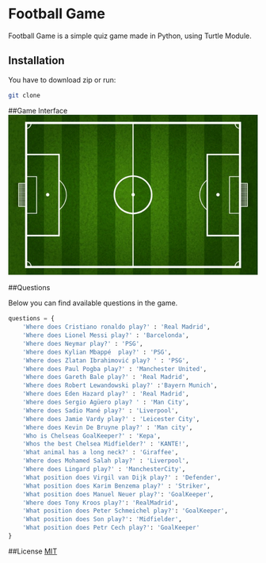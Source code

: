 # Football Game

Football Game is a simple quiz game made in Python, using Turtle Module.
## Installation
You have to download zip or run:
```bash
git clone
```
##Game Interface
![Image of Football pitch](pitch.gif)

##Questions

Below you can find available questions in the game.

```python
questions = {
    'Where does Cristiano ronaldo play?' : 'Real Madrid',
    'Where does Lionel Messi play?' : 'Barcelonda',
    'Where does Neymar play?' : 'PSG',
    'Where does Kylian Mbappé  play?' : 'PSG',
    'Where does Zlatan Ibrahimović play? ' : 'PSG',
    'Where does Paul Pogba play?' : 'Manchester United',
    'Where does Gareth Bale play?' : 'Real Madrid',
    'Where does Robert Lewandowski play?' :'Bayern Munich',
    'Where does Eden Hazard play?' : 'Real Madrid',
    'Where does Sergio Agüero play? ' : 'Man City',
    'Where does Sadio Mané play?' : 'Liverpool',
    'Where does Jamie Vardy play?' : 'Leicester City',
    'Where does Kevin De Bruyne play?' : 'Man city',
    'Who is Chelseas GoalKeeper?' : 'Kepa',
    'Whos the best Chelsea Midfielder?' : 'KANTE!',
    'What animal has a long neck?' : 'Giraffee',
    'Where does Mohamed Salah play?' : 'Liverpool',
    'Where does Lingard play?' : 'ManchesterCity',
    'What position does Virgil van Dijk play?' : 'Defender',
    'What position does Karim Benzema play?' : 'Striker',
    'What position does Manuel Neuer play?': 'GoalKeeper',
    'Where does Tony Kroos play?': 'RealMadrid',
    'What position does Peter Schmeichel play?': 'GoalKeeper',
    'What position does Son play?': 'Midfielder',
    'What position does Petr Cech play?': 'GoalKeeper'
}
```
##License
[MIT](https://choosealicense.com/licenses/mit/)